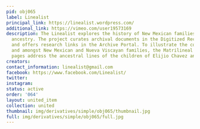 ```yaml
---
pid: obj065
label: Linealist
principal_link: https://linealist.wordpress.com/
additional_link: https://vimeo.com/user19573169
description: The Linealist explores the history of New Mexican families, culture and
  ancestry. The project curates archival documents in the Digitized Records page,
  and offers research links in the Archive Portal. To illustrate the connections between
  and amongst New Mexican and Nueva Viscayan families, the Matrilineal and Patrilineal
  pages address the ancestral lines of the children of Elijio Chavez and Carmen Fierro.
creators: 
contact_information: linealist@gmail.com
facebook: https://www.facebook.com/Linealist/
twitter: 
instagram: 
status: active
order: '064'
layout: united_item
collection: united
thumbnail: img/derivatives/simple/obj065/thumbnail.jpg
full: img/derivatives/simple/obj065/full.jpg
---
```

